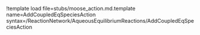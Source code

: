 !template load file=stubs/moose_action.md.template name=AddCoupledEqSpeciesAction syntax=/ReactionNetwork/AqueousEquilibriumReactions/AddCoupledEqSpeciesAction